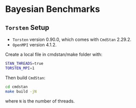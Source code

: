 # Bayesian Benchmarks

## `Torsten` Setup

- `Torsten` version 0.90.0, which comes with `CmdStan` 2.29.2.
- `OpenMPI` version 4.1.2.

Create a local file in cmdstan/make folder with:

```bash
STAN_THREADS=true
TORSTEN_MPI=1
```

Then build `CmdStan`:

```bash
cd cmdstan
make build -jN
```

where `N` is the number of threads.
